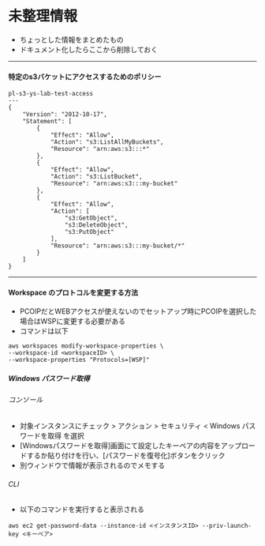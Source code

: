 # 未整理情報
- ちょっとした情報をまとめたもの
- ドキュメント化したらここから削除しておく

---

#### 特定のs3バケットにアクセスするためのポリシー
```
pl-s3-ys-lab-test-access
---
{
    "Version": "2012-10-17",
    "Statement": [
        {
            "Effect": "Allow",
            "Action": "s3:ListAllMyBuckets",
            "Resource": "arn:aws:s3:::*"
        },
        {
            "Effect": "Allow",
            "Action": "s3:ListBucket",
            "Resource": "arn:aws:s3:::my-bucket"
        },
        {
            "Effect": "Allow",
            "Action": [
                "s3:GetObject",
                "s3:DeleteObject",
                "s3:PutObject"
            ],
            "Resource": "arn:aws:s3:::my-bucket/*"
        }
    ]
}
```
---

#### Workspace のプロトコルを変更する方法
- PCOIPだとWEBアクセスが使えないのでセットアップ時にPCOIPを選択した場合はWSPに変更する必要がある
- コマンドは以下
```
aws workspaces modify-workspace-properties \
--workspace-id <workspaceID> \
--workspace-properties "Protocols=[WSP]"
```


##### Windows パスワード取得
###### コンソール
- 対象インスタンスにチェック > アクション > セキュリティ < Windows パスワードを取得 を選択
- [Windowsパスワードを取得]画面にて設定したキーペアの内容をアップロードするか貼り付けを行い、[パスワードを復号化]ボタンをクリック
- 別ウィンドウで情報が表示されるのでメモする
###### CLI
- 以下のコマンドを実行すると表示される
```
aws ec2 get-password-data --instance-id <インスタンスID> --priv-launch-key <キーペア>
```
